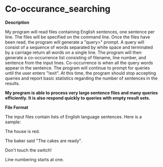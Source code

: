 # Co-occurance_searching

**Description**

My program will read files containing English sentences, one sentence per line. The files will be specified on the command line. Once the files have been read, the program will generate a "query>" prompt. A query will consist of a sequence of words separated by white space and terminated by a carriage return all words on a single line. The program will then generate a co-occurrence list consisting of filename, line number, and sentence from the input lines. Co-occurrence is when all the query words appear in the sentence. The program will continue to prompt for queries until the user enters "!exit". At this time, the program should stop accepting queries and report basic statistics regarding the number of sentences in the results.

**My program is able to process very large sentence files and many queries efficiently. It is also respond quickly to queries with empty result sets.**

**File Format**

The input files contain lists of English language sentences. Here is a sample:

The house is red.

The baker said "The cakes are ready".

Don't touch the switch!

Line numbering starts at one.
